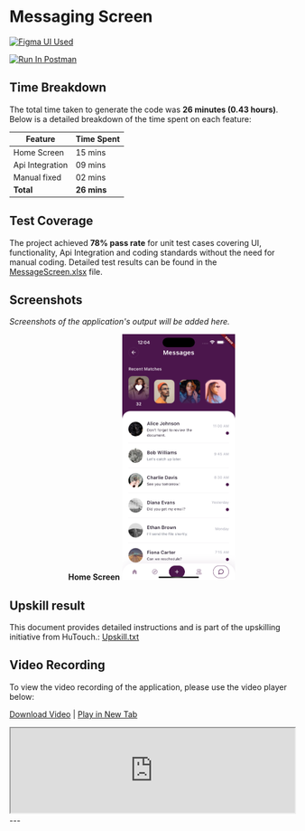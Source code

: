 # Messaging Screen

 [<img src="https://upload.wikimedia.org/wikipedia/commons/3/33/Figma-logo.svg" alt="Figma UI Used" style="width: 128px; height: 32px;">](https://www.figma.com/design/yjNhvE2oSHHGbhRfWZcKhn/new-design-file?node-id=1457-1167&t=HnQlFFu1s7bHol6c-1)

[<img src="https://run.pstmn.io/button.svg" alt="Run In Postman" style="width: 128px; height: 32px;">](https://app.getpostman.com/run-collection/16676630-7386e255-076c-43f1-b63f-2816dcb4b0b4?action=collection%2Ffork&source=rip_markdown&collection-url=entityId%3D16676630-7386e255-076c-43f1-b63f-2816dcb4b0b4%26entityType%3Dcollection%26workspaceId%3Deb33828e-e81b-4515-a708-e65f05ed515b)


## Time Breakdown

The total time taken to generate the code was **26 minutes (0.43 hours)**. Below is a detailed breakdown of the time spent on each feature:

| **Feature**            | **Time Spent** |
|------------------------|----------------|
| Home Screen            | 15 mins        |
| Api Integration        | 09 mins        |
| Manual fixed           | 02 mins        |
| **Total**              | **26 mins**   |

## Test Coverage

The project achieved **78% pass rate** for unit test cases covering UI, functionality, Api Integration and coding standards without the need for manual coding. Detailed test results can be found in the [MessageScreen.xlsx](https://1drv.ms/x/s!AthfF84wlZIJgrh4w3955V8AXL92cA?e=AtRpcT) file.

## Screenshots

*Screenshots of the application's output will be added here.*

<div style="display: flex; justify-content: space-around; gap: 20px;">
    <div>
        <b>Home Screen</b>
        <img src="assets/screenshot.png" alt="Message Screen" width="200"/>
    </div>
</div>

## Upskill result

This document provides detailed instructions and is part of the upskilling initiative from HuTouch.: [Upskill.txt](upskill.txt)

## Video Recording
To view the video recording of the application, please use the video player below:

<!-- <video width="600" controls>
    <source src="recording.mp4" type="video/mp4">
    <source src="recording.webm" type="video/webm">
    <source src="recording.ogv" type="video/ogg">
    Your browser does not support the video tag.
</video> -->

[Download Video](recording.mp4) | [Play in New Tab](https://1drv.ms/v/s!AsIYr21agSvAhftVZ4cLuNsAXbuVVg?e=cZxeRO)

<iframe src="https://1drv.ms/v/s!AsIYr21agSvAhftVWiV5NMWO_j6-4g?embed=1" width="100%" height="auto" frameborder="1" scrolling="no" allowfullscreen></iframe>
---